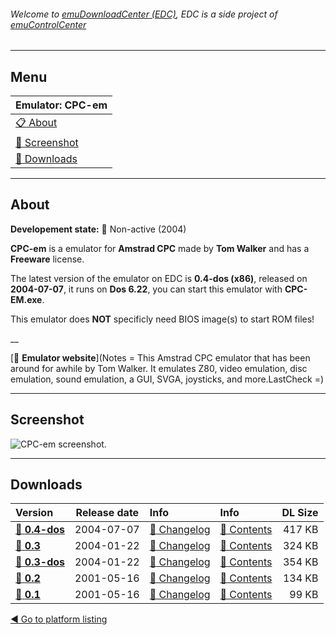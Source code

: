 ###### Welcome to [emuDownloadCenter (EDC)](https://github.com/PhoenixInteractiveNL/emuDownloadCenter/wiki/), EDC is a side project of [emuControlCenter](https://github.com/PhoenixInteractiveNL/emuControlCenter/wiki/)
***
## Menu
| **Emulator: CPC-em** |
|:---------|
| [:clipboard: About](#about) |
| [:sunrise: Screenshot](#screenshot) |
| [:floppy_disk: Downloads](#downloads) |
***
## About
**Developement state:** :red_circle: Non-active (2004)

**CPC-em** is a emulator for **Amstrad CPC** made by **Tom Walker** and has a **Freeware** license.

The latest version of the emulator on EDC is **0.4-dos (x86)**, released on **2004-07-07**, it runs on **Dos 6.22**, you can start this emulator with **CPC-EM.exe**.

This emulator does **NOT** specificly need BIOS image(s) to start ROM files!

__

[:link: **Emulator website**](Notes		= This Amstrad CPC emulator that has been around for awhile by Tom Walker. It emulates Z80, video emulation, disc emulation, sound emulation, a GUI, SVGA, joysticks, and more.LastCheck	=)
***
## Screenshot
![](https://raw.githubusercontent.com/PhoenixInteractiveNL/emuDownloadCenter/master/hooks/cpcem/screen.jpg "CPC-em screenshot.")
***
## Downloads
| Version  | Release date  | Info       | Info       | DL Size    |
|:---------|:-------------:|:-----------|:-----------|-----------:|
| [:floppy_disk: **0.4-dos**](https://github.com/PhoenixInteractiveNL/edc-repo0006/raw/master/cpcem/0.4-dos.7z) | 2004-07-07 | [:page_facing_up: Changelog](https://github.com/PhoenixInteractiveNL/edc-repo0006/blob/master/cpcem/0.4-dos_changelog.txt) | [:mag_right: Contents](https://github.com/PhoenixInteractiveNL/edc-repo0006/blob/master/cpcem/0.4-dos_contents.txt) | 417 KB |
| [:floppy_disk: **0.3**](https://github.com/PhoenixInteractiveNL/edc-repo0006/raw/master/cpcem/0.3.7z) | 2004-01-22 | [:page_facing_up: Changelog](https://github.com/PhoenixInteractiveNL/edc-repo0006/blob/master/cpcem/0.3_changelog.txt) | [:mag_right: Contents](https://github.com/PhoenixInteractiveNL/edc-repo0006/blob/master/cpcem/0.3_contents.txt) | 324 KB |
| [:floppy_disk: **0.3-dos**](https://github.com/PhoenixInteractiveNL/edc-repo0006/raw/master/cpcem/0.3-dos.7z) | 2004-01-22 | [:page_facing_up: Changelog](https://github.com/PhoenixInteractiveNL/edc-repo0006/blob/master/cpcem/0.3-dos_changelog.txt) | [:mag_right: Contents](https://github.com/PhoenixInteractiveNL/edc-repo0006/blob/master/cpcem/0.3-dos_contents.txt) | 354 KB |
| [:floppy_disk: **0.2**](https://github.com/PhoenixInteractiveNL/edc-repo0006/raw/master/cpcem/0.2.7z) | 2001-05-16 | [:page_facing_up: Changelog](https://github.com/PhoenixInteractiveNL/edc-repo0006/blob/master/cpcem/0.2_changelog.txt) | [:mag_right: Contents](https://github.com/PhoenixInteractiveNL/edc-repo0006/blob/master/cpcem/0.2_contents.txt) | 134 KB |
| [:floppy_disk: **0.1**](https://github.com/PhoenixInteractiveNL/edc-repo0006/raw/master/cpcem/0.1.7z) | 2001-05-16 | [:page_facing_up: Changelog](https://github.com/PhoenixInteractiveNL/edc-repo0006/blob/master/cpcem/0.1_changelog.txt) | [:mag_right: Contents](https://github.com/PhoenixInteractiveNL/edc-repo0006/blob/master/cpcem/0.1_contents.txt) | 99 KB |

[:arrow_backward: Go to platform listing](https://github.com/PhoenixInteractiveNL/emuDownloadCenter/wiki/EDC-Platform-List)
